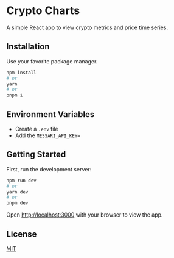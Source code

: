 # Crypto Charts

A simple React app to view crypto metrics and price time series.

## Installation

Use your favorite package manager.

```bash
npm install
# or
yarn
# or
pnpm i
```

## Environment Variables

- Create a `.env` file
- Add the `MESSARI_API_KEY=`

## Getting Started

First, run the development server:

```bash
npm run dev
# or
yarn dev
# or
pnpm dev
```

Open [http://localhost:3000](http://localhost:3000) with your browser to view the app.

## License

[MIT](https://choosealicense.com/licenses/mit/)
